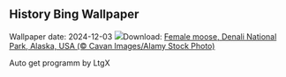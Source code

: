 ## History Bing Wallpaper
Wallpaper date: 2024-12-03
![](https://www.bing.com/th?id=OHR.SnowMoose_EN-GB9676288027_UHD.jpg&w=1000)Download: [Female moose, Denali National Park, Alaska, USA (© Cavan Images/Alamy Stock Photo)](https://www.bing.com/th?id=OHR.SnowMoose_EN-GB9676288027_UHD.jpg)

Auto get programm by LtgX
